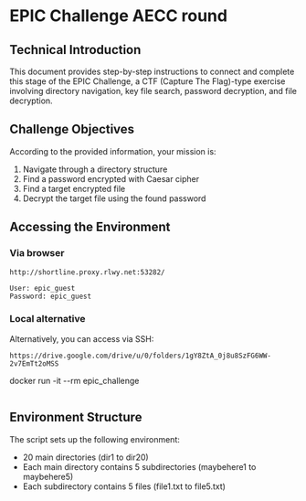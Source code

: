 
# EPIC Challenge AECC round


## Technical Introduction
This document provides step-by-step instructions to connect and complete this stage of the EPIC Challenge, a CTF (Capture The Flag)-type exercise involving directory navigation, key file search, password decryption, and file decryption.

## Challenge Objectives
According to the provided information, your mission is:

1. Navigate through a directory structure
2. Find a password encrypted with Caesar cipher
3. Find a target encrypted file
4. Decrypt the target file using the found password

## Accessing the Environment
### Via browser
```
http://shortline.proxy.rlwy.net:53282/
```

```
User: epic_guest  
Password: epic_guest
```

### Local alternative
Alternatively, you can access via SSH:
```
https://drive.google.com/drive/u/0/folders/1gY8ZtA_0j8u8SzFG6WW-2v7EmTt2oMSS

```
docker run -it --rm epic_challenge

```
```

## Environment Structure

The script sets up the following environment:

* 20 main directories (dir1 to dir20)
* Each main directory contains 5 subdirectories (maybehere1 to maybehere5)
* Each subdirectory contains 5 files (file1.txt to file5.txt)

